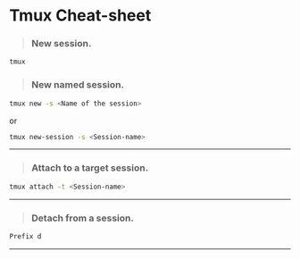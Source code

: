 # Tmux Cheat-sheet

> ### New session.
```bash
tmux
```
> ### New named session.
```bash
tmux new -s <Name of the session>
```
or 
```bash
tmux new-session -s <Session-name>
```
----
> ### Attach to a target session.
```bash
tmux attach -t <Session-name>
```
---
> ### Detach from a session.
```bash
Prefix d
```
---

